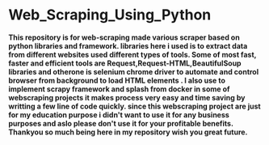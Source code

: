 <h1>Web_Scraping_Using_Python</h1>

<strong>This repository is for web-scraping made various scraper based on python libraries and framework. libraries here i used  is to extract data from different websites used different types of tools.
Some of most fast, faster and efficient tools are Request,Request-HTML,BeautifulSoup libraries and otherone is selenium chrome driver to automate and control browser from background to load HTML elements
. I also use to implement scrapy framework and splash from docker in some of webscraping projects it makes process very easy and time saving by writting a few line of code quickly. since this webscraping project are just for my education purpose
i didn't want to use it for any business purposes and aslo please don't use it for your profitable benefits. Thankyou so much being here in my repository wish you great future. </strong>
